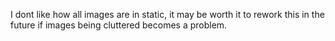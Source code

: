 I dont like how all images are in static, it may be worth it to rework this in the future if images being cluttered becomes a problem.
